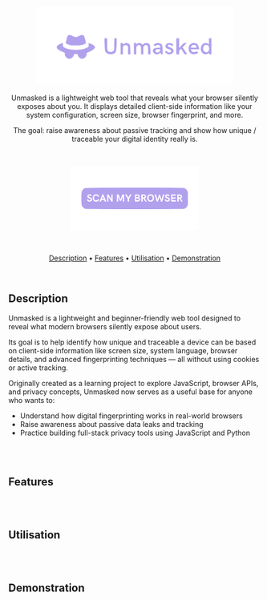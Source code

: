 <p align="center">
  <img src="./assets/Unmasked_logo.png" width="392px">
</p>

<p align="center">
Unmasked is a lightweight web tool that reveals what your browser silently exposes about you. It displays detailed client-side information like your system configuration, screen size, browser fingerprint, and more. 
</p>
<p align="center"> 
The goal: raise awareness about passive tracking and show how unique / traceable your digital identity really is.
</p>

<br>

<p align="center">
  <a href="https://github.com/RikoRiken" >
    <img src="./assets/Unmasked_button.png" width="256px">
  </a>
</p>

<br>

<p align="center">
  <a href="#description">Description</a> •
  <a href="#features">Features</a> •
  <a href="#utilisation">Utilisation</a> •
  <a href="#demonstration">Demonstration</a>
</p>

<br>

## Description

Unmasked is a lightweight and beginner-friendly web tool designed to reveal what modern browsers silently expose about users.

Its goal is to help identify how unique and traceable a device can be based on client-side information like screen size, system language, browser details, and advanced fingerprinting techniques — all without using cookies or active tracking.

Originally created as a learning project to explore JavaScript, browser APIs, and privacy concepts, Unmasked now serves as a useful base for anyone who wants to:

- Understand how digital fingerprinting works in real-world browsers
- Raise awareness about passive data leaks and tracking
- Practice building full-stack privacy tools using JavaScript and Python

<br>
<br>

## Features

<br>
<br>

## Utilisation

<br>
<br>

## Demonstration
